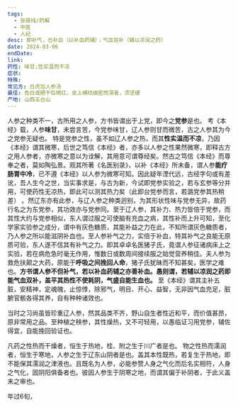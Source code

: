 ```yaml
---
tags:
  - 张锡纯/药解
  - 中医
  - 人纪
desc: 即补气，也补血（以补血药辅）；气血双补（辅以凉润之药）
date: 2024-03-06
endDate: 
link: 
药性: 味甘;性实温而不凉
症状: 
特殊: 
常见方: 白虎加人参汤
最佳: 色白或晒干后微红，皮上横纹细密而深者，须坚硬
产地: 山西五台山
---
```



人参之种类不一，古所用之人参，方书皆谓出于上党，即今之**党参**是也。
考《本经》载，人参**味甘**，未尝言苦，今党参味甘，辽人参则甘而微苦，古之人参其为今之党参无疑也。
特是党参之性，虽不如辽人参之热，而其**性实温而不凉**，乃因《本经》谓其微寒，后世之笃信《本经》者，亦多以人参之性果然微寒，即释古方之用人参者，亦微寒之意以为诠解，其用意可谓尊经矣。然古之笃信《本经》而尊奉之者，莫如陶弘景。观其所著《名医别录》，以补《本经》所未备，谓人参**能疗肠胃中冷**，已不遵《本经》以人参为微寒可知。因此疑年湮代远，古经字句或有差讹，吾人生今之世，当实事求是，与古为新，今试即党参实验之，若与玄参等分并用，可使药性无凉热，即此可以测其热力矣（此即台党参而言，若潞党参其热稍差） 。然辽东亦有此参，与辽人参之种类迥别，为其形状性味与党参无异，故药行名之为东党参，其功效亦与党参同。至于辽人参，其补力、热力皆倍于党参，而其性大约与党参相似，东人谓过服之可使脑有充血之病，其性补而上升可知，至化学家实验参之成分，谓中有灰色糖质，其能补益之力在此，不知所谓灰色糖质者，乃人参之所以能滋阴补血也。至人参补气之力，实倍于补血，特其补气之良能无原质可验，东人遂不信其有补气之力。即其卓卓名医猪子氏，竟谓人参征诸病床上之实验，若在病危急时毫无作用，惟数日或数周间接续服之始觉营养稍佳。夫人参为救危扶颠之大药，原能于**呼吸之间挽回人命**，猪子氏犹昧而不知甚矣，医学之难也。**方书谓人参不但补气，若以补血药辅之亦善补血。愚则谓，若辅以凉润之药即能气血双补，盖平其热性不使耗阴，气盛自能生血也。** 至《本经》谓其主补五脏，安精神，定魂魄，止惊悸，除邪气，明目、开心、益智，无非因气血充足，脏腑官骸各得其养，自有种种诸效也。

当时之习尚虽皆珍重辽人参，然其品类不齐，野山自生者性近和平，而价值甚昂，原非常用之品。至种植之秧参，其性燥热，又不可轻用，以愚临证习用党参，辅佐得宜，自能挽回验证也。

凡药之性热而干燥者，恒生于热地，桂、附之生于川广者是也。
物之性热而濡润者，恒生于寒地，人参之生于辽东山阴者是也。盖其本性既热，若复生于热地，即不能保其濡润之津液也。且既名为人参，必能参赞人身之气化而后名实相符，人身之气化，固阴阳俱备者也。彼因人参生于阴寒之地，而谓其偏于补阴者，于此义盖未之审也。

年过6旬，

